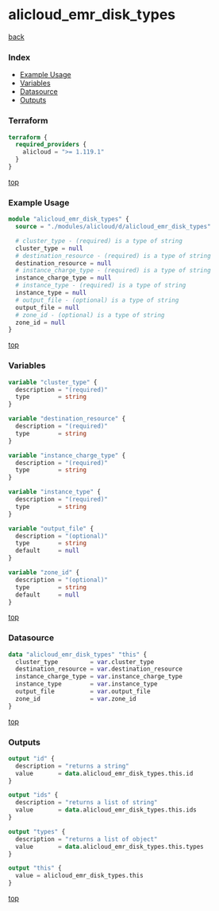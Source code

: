 # alicloud_emr_disk_types

[back](../alicloud.md)

### Index

- [Example Usage](#example-usage)
- [Variables](#variables)
- [Datasource](#datasource)
- [Outputs](#outputs)

### Terraform

```terraform
terraform {
  required_providers {
    alicloud = ">= 1.119.1"
  }
}
```

[top](#index)

### Example Usage

```terraform
module "alicloud_emr_disk_types" {
  source = "./modules/alicloud/d/alicloud_emr_disk_types"

  # cluster_type - (required) is a type of string
  cluster_type = null
  # destination_resource - (required) is a type of string
  destination_resource = null
  # instance_charge_type - (required) is a type of string
  instance_charge_type = null
  # instance_type - (required) is a type of string
  instance_type = null
  # output_file - (optional) is a type of string
  output_file = null
  # zone_id - (optional) is a type of string
  zone_id = null
}
```

[top](#index)

### Variables

```terraform
variable "cluster_type" {
  description = "(required)"
  type        = string
}

variable "destination_resource" {
  description = "(required)"
  type        = string
}

variable "instance_charge_type" {
  description = "(required)"
  type        = string
}

variable "instance_type" {
  description = "(required)"
  type        = string
}

variable "output_file" {
  description = "(optional)"
  type        = string
  default     = null
}

variable "zone_id" {
  description = "(optional)"
  type        = string
  default     = null
}
```

[top](#index)

### Datasource

```terraform
data "alicloud_emr_disk_types" "this" {
  cluster_type         = var.cluster_type
  destination_resource = var.destination_resource
  instance_charge_type = var.instance_charge_type
  instance_type        = var.instance_type
  output_file          = var.output_file
  zone_id              = var.zone_id
}
```

[top](#index)

### Outputs

```terraform
output "id" {
  description = "returns a string"
  value       = data.alicloud_emr_disk_types.this.id
}

output "ids" {
  description = "returns a list of string"
  value       = data.alicloud_emr_disk_types.this.ids
}

output "types" {
  description = "returns a list of object"
  value       = data.alicloud_emr_disk_types.this.types
}

output "this" {
  value = alicloud_emr_disk_types.this
}
```

[top](#index)